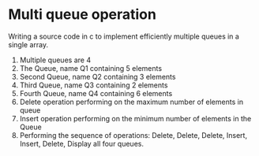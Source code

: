 # Multi queue operation
Writing a source code in c to implement efficiently multiple queues in a single array.
1. Multiple queues are 4
2. The Queue, name Q1 containing 5 elements
3. Second Queue, name Q2 containing 3 elements
4. Third Queue, name Q3 containing 2 elements
5. Fourth Queue, name Q4 containing 6 elements
6. Delete operation performing on the maximum number of elements in queue
7. Insert operation performing on the minimum number of elements in the Queue
8. Performing the sequence of operations: Delete, Delete, Delete, Insert, Insert, Delete, Display all four queues.
